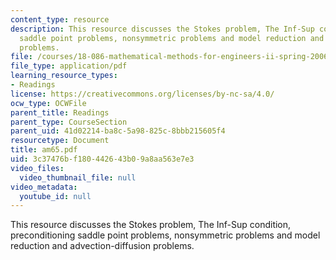 ```yaml
---
content_type: resource
description: This resource discusses the Stokes problem, The Inf-Sup condition, preconditioning
  saddle point problems, nonsymmetric problems and model reduction and advection-diffusion
  problems.
file: /courses/18-086-mathematical-methods-for-engineers-ii-spring-2006/3c37476bf180442643b09a8aa563e7e3_am65.pdf
file_type: application/pdf
learning_resource_types:
- Readings
license: https://creativecommons.org/licenses/by-nc-sa/4.0/
ocw_type: OCWFile
parent_title: Readings
parent_type: CourseSection
parent_uid: 41d02214-ba8c-5a98-825c-8bbb215605f4
resourcetype: Document
title: am65.pdf
uid: 3c37476b-f180-4426-43b0-9a8aa563e7e3
video_files:
  video_thumbnail_file: null
video_metadata:
  youtube_id: null
---
```

This resource discusses the Stokes problem, The Inf-Sup condition, preconditioning saddle point problems, nonsymmetric problems and model reduction and advection-diffusion problems.